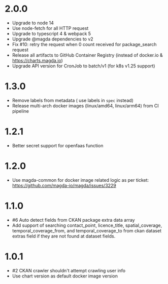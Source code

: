 # 2.0.0

-   Upgrade to node 14
-   Use node-fetch for all HTTP request
-   Upgrade to typescript 4 & webpack 5
-   Upgrade @magda dependencies to v2
-   Fix #10: retry the request when 0 count received for package_search request
-   Release all artifacts to GitHub Container Registry (instead of docker.io & https://charts.magda.io)
-   Upgrade API version for CronJob to batch/v1 (for k8s v1.25 support)

# 1.3.0

-   Remove labels from metadata ( use labels in `spec` instead)
-   Release multi-arch docker images (linux/amd64, linux/arm64) from CI pipeline

# 1.2.1

-   Better secret support for openfaas function

# 1.2.0

-   Use magda-common for docker image related logic as per ticket: https://github.com/magda-io/magda/issues/3229

# 1.1.0

-   #6 Auto detect fields from CKAN package extra data array
-   Add support of searching contact_point, licence_title, spatial_coverage, temporal_coverage_from, and temporal_coverage_to from ckan dataset extras field if they are not found at dataset fields.

# 1.0.1

-   #2 CKAN crawler shouldn't attempt crawling user info
-   Use chart version as default docker image version
